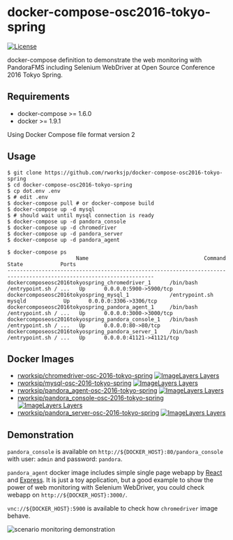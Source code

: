 # docker-compose-osc2016-tokyo-spring

[![License](https://img.shields.io/github/license/rworksjp/docker-compose-osc2016-tokyo-spring.svg)](https://tldrlegal.com/license/gnu-general-public-license-v2)

docker-compose definition to demonstrate the web monitoring with PandoraFMS including Selenium WebDriver
at Open Source Conference 2016 Tokyo Spring.

## Requirements

- docker-compose >= 1.6.0
- docker >= 1.9.1

Using Docker Compose file format version 2

## Usage

```console
$ git clone https://github.com/rworksjp/docker-compose-osc2016-tokyo-spring
$ cd docker-compose-osc2016-tokyo-spring
$ cp dot.env .env
$ # edit .env
$ docker-compose pull # or docker-compose build
$ docker-compose up -d mysql
$ # should wait until mysql connection is ready
$ docker-compose up -d pandora_console
$ docker-compose up -d chromedriver
$ docker-compose up -d pandora_server
$ docker-compose up -d pandora_agent
```

```console
$ docker-compose ps
                      Name                                     Command               State            Ports
---------------------------------------------------------------------------------------------------------------------
dockercomposeosc2016tokyospring_chromedriver_1      /bin/bash /entrypoint.sh / ...   Up      0.0.0.0:5900->5900/tcp
dockercomposeosc2016tokyospring_mysql_1             /entrypoint.sh mysqld            Up      0.0.0.0:3306->3306/tcp
dockercomposeosc2016tokyospring_pandora_agent_1     /bin/bash /entrypoint.sh / ...   Up      0.0.0.0:3000->3000/tcp
dockercomposeosc2016tokyospring_pandora_console_1   /bin/bash /entrypoint.sh / ...   Up      0.0.0.0:80->80/tcp
dockercomposeosc2016tokyospring_pandora_server_1    /bin/bash /entrypoint.sh / ...   Up      0.0.0.0:41121->41121/tcp
```

## Docker Images

- [rworksjp/chromedriver-osc-2016-tokyo-spring](https://hub.docker.com/r/rworksjp/chromedriver-osc-2016-tokyo-spring/)
  [![ImageLayers Layers](https://img.shields.io/imagelayers/layers/rworksjp/chromedriver-osc-2016-tokyo-spring/latest.svg)](https://imagelayers.io/?images=rworksjp%2Fchromedriver-osc-2016-tokyo-spring:latest)
- [rworksjp/mysql-osc-2016-tokyo-spring](https://hub.docker.com/r/rworksjp/mysql-osc-2016-tokyo-spring/)
  [![ImageLayers Layers](https://img.shields.io/imagelayers/layers/rworksjp/mysql-osc-2016-tokyo-spring/latest.svg)](https://imagelayers.io/?images=rworksjp%2Fmysql-osc-2016-tokyo-spring:latest)
- [rworksjp/pandora_agent-osc-2016-tokyo-spring](https://hub.docker.com/r/rworksjp/pandora_agent-osc-2016-tokyo-spring/)
  [![ImageLayers Layers](https://img.shields.io/imagelayers/layers/rworksjp/pandora_agent-osc-2016-tokyo-spring/latest.svg)](https://imagelayers.io/?images=rworksjp%2Fpandora_agent-osc-2016-tokyo-spring:latest)
- [rworksjp/pandora_console-osc-2016-tokyo-spring](https://hub.docker.com/r/rworksjp/pandora_console-osc-2016-tokyo-spring/)
  [![ImageLayers Layers](https://img.shields.io/imagelayers/layers/rworksjp/pandora_console-osc-2016-tokyo-spring/latest.svg)](https://imagelayers.io/?images=rworksjp%2Fpandora_console-osc-2016-tokyo-spring:latest)
- [rworksjp/pandora_server-osc-2016-tokyo-spring](https://hub.docker.com/r/rworksjp/pandora_server-osc-2016-tokyo-spring/)
  [![ImageLayers Layers](https://img.shields.io/imagelayers/layers/rworksjp/pandora_server-osc-2016-tokyo-spring/latest.svg)](https://imagelayers.io/?images=rworksjp%2Fpandora_server-osc-2016-tokyo-spring:latest)

## Demonstration

`pandora_console` is available on `http://${DOCKER_HOST}:80/pandora_console` with user: `admin` and password: `pandora`.

`pandora_agent` docker image includes simple single page webapp
by [React](https://facebook.github.io/react/) and [Express](http://expressjs.com/).
It is just a toy application, but a good example to show the power of web monitoring
with Selenium WebDriver, you could check webapp on `http://${DOCKER_HOST}:3000/`.

`vnc://${DOCKER_HOST}:5900` is available to check how `chromedriver` image behave.

![scenario monitoring demonstration](./scenario-monitoring.gif "scenario monitoring demonstration")

